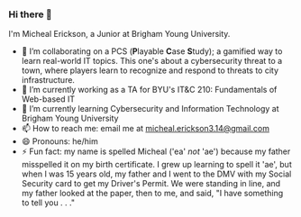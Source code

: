 ### Hi there 👋

I'm Micheal Erickson, a Junior at Brigham Young University.

<!-- **MikeSE314/MikeSE314** is a ✨ _special_ ✨ repository because its `README.md` (this file) appears on your GitHub profile. -->

<!-- Here are some ideas to get you started: -->

- 👯 I’m collaborating on a PCS (**P**layable **C**ase **S**tudy); a gamified way to learn real-world IT topics. This one's about a cybersecurity threat to a town, where players learn to recognize and respond to threats to city infrastructure.
- 🔭 I’m currently working as a TA for BYU's IT&C 210: Fundamentals of Web-based IT
- 🌱 I’m currently learning Cybersecurity and Information Technology at Brigham Young University
- 📫 How to reach me: email me at micheal.erickson3.14@gmail.com
- 😄 Pronouns: he/him
- ⚡ Fun fact: my name is spelled Micheal ('ea' *not* 'ae') because my father misspelled it on my birth certificate. I grew up learning to spell it 'ae', but when I was 15 years old, my father and I went to the DMV with my Social Security card to get my Driver's Permit. We were standing in line, and my father looked at the paper, then to me, and said, "I have something to tell you . . ."

<!-- - 🤔 I’m looking for help with ... -->
<!-- - 💬 Ask me about ... -->
